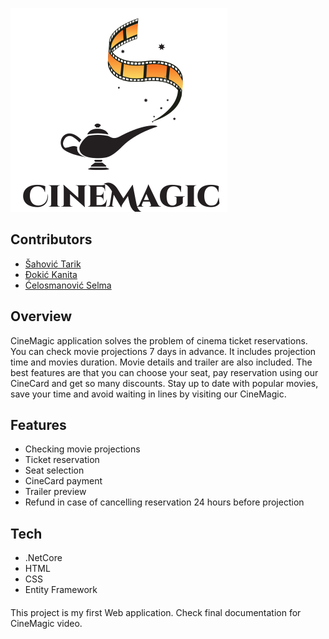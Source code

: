 ![](images/logo_normalno_vol2.png)

## Contributors 
- [Šahović Tarik](https://github.com/tsahovic1 "Github")
- [Đokić Kanita](https://github.com/kdokic1 "Github")
- [Ćelosmanović Selma](https://github.com/scelosmano1 "Github")

## Overview


CineMagic application solves the problem of cinema ticket reservations. You can check movie projections 7 days in advance. It includes projection time and movies duration. Movie details and trailer are also included. The best features are that you can choose your seat, pay reservation using our CineCard and get so many discounts. Stay up to date with popular movies, save your time and avoid waiting in lines by visiting our CineMagic.


## Features 

* Checking movie projections
* Ticket reservation
* Seat selection
* CineCard payment
* Trailer preview
* Refund in case of cancelling reservation 24 hours before projection


## Tech
* .NetCore
* HTML
* CSS
* Entity Framework

####
This project is my first Web application. Check final documentation for CineMagic video.
